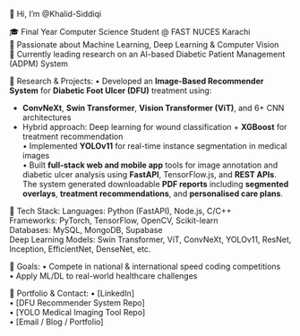 👋 Hi, I’m @Khalid-Siddiqi

🎓 Final Year Computer Science Student @ FAST NUCES Karachi  
🧠 Passionate about Machine Learning, Deep Learning & Computer Vision  
💼 Currently leading research on an AI-based Diabetic Patient Management (ADPM) System  

🔬 Research & Projects:
• Developed an **Image-Based Recommender System** for **Diabetic Foot Ulcer (DFU)** treatment using:
   - **ConvNeXt**, **Swin Transformer**, **Vision Transformer (ViT)**, and 6+ CNN architectures  
   - Hybrid approach: Deep learning for wound classification + **XGBoost** for treatment recommendation  
• Implemented **YOLOv11** for real-time instance segmentation in medical images  
• Built **full-stack web and mobile app** tools for image annotation and diabetic ulcer analysis using **FastAPI**, TensorFlow.js, and **REST APIs**. The system generated downloadable **PDF reports** including **segmented overlays**, **treatment recommendations**, and **personalised care plans**.

🧰 Tech Stack:
Languages: Python (FastAPI), Node.js, C/C++  
Frameworks: PyTorch, TensorFlow, OpenCV, Scikit-learn  
Databases: MySQL, MongoDB, Supabase  
Deep Learning Models: Swin Transformer, ViT, ConvNeXt, YOLOv11, ResNet, Inception, EfficientNet, DenseNet, etc.

🎯 Goals:
• Compete in national & international speed coding competitions  
• Apply ML/DL to real-world healthcare challenges

🔗 Portfolio & Contact:
• [LinkedIn]  
• [DFU Recommender System Repo]  
• [YOLO Medical Imaging Tool Repo]  
• [Email / Blog / Portfolio]
